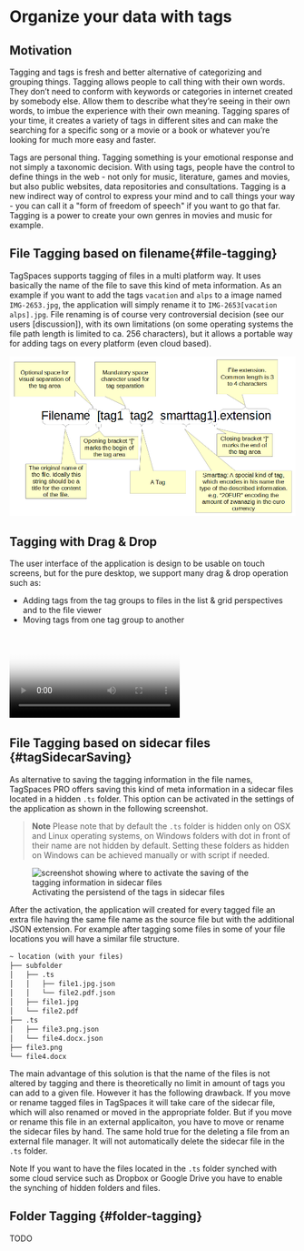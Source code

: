 # Organize your data with tags

## Motivation
Tagging and tags is fresh and better alternative of categorizing and grouping things.
Tagging allows people to call thing with their own words. They don’t need to conform with keywords or categories in internet created by somebody else. Allow them to describe what they’re seeing in their own words, to imbue the experience with their own meaning. Tagging spares of your time, it creates a variety of tags in different sites and can make the searching for a specific song or a movie or a book or whatever you’re looking for much more easy and faster.

Tags are personal thing. Tagging something is your emotional response and not simply a taxonomic decision. With using tags, people have the control to define things in the web - not only for music, literature, games and movies, but also public websites, data repositories and consultations. Tagging is a new indirect way of control to express your mind and to call things your way - you can call it a "form of freedom of speech" if you want to go that far. Tagging is a power to create your own genres in movies and music for example.

## File Tagging based on filename{#file-tagging}

TagSpaces supports tagging of files in a multi platform way. It uses basically the name of the file to save this kind of meta information. As an example if you want to add the tags `vacation` and `alps` to a image named `IMG-2653.jpg`, the application will simply rename it to `IMG-2653[vacation alps].jpg`. File renaming is of course very controversial decision (see our users [discussion]), with its own limitations (on some operating systems the file path length is limited to ca. 256 characters), but it allows a portable way for adding tags on every platform (even cloud based).

![Filename tagging](media/filename-tagging.png)

## Tagging with Drag & Drop

The user interface of the application is design to be usable on touch screens, but for the pure desktop, we support many drag & drop operation such as:

* Adding tags from the tag groups to files in the list & grid perspectives and to the file viewer
* Moving tags from one tag group to another

<video src="/media/tagspaces-drag-drop.mp4" autoplay="true" loop="true" poster="/media/tagspaces-drag-drop.png" class="img-responsive"></video>

## <i class="profeature"></i>File Tagging based on sidecar files {#tagSidecarSaving}
As alternative to saving the tagging information in the file names, TagSpaces PRO offers saving this kind of meta information in a sidecar files located in a hidden `.ts` folder. This option can be activated in the settings of the application as shown in the following screenshot.

> **Note** Please note that by default the `.ts` folder is hidden only on OSX and Linux operating systems, on Windows folders with dot in front of their name are not hidden by default. Setting these folders as hidden on Windows can be achieved manually or with script if needed.

<figure>
  <img title="screenshot showing where to activate the saving of the tagging information in sidecar files" src="https://www.tagspaces.org/content/v2-2/activating-tags-sidecars.png" class="img-responsive center-block">
  <figcaption>Activating the persistend of the tags in sidecar files</figcaption>
</figure>

After the activation, the application will created for every tagged file an extra file having the same file name as the source file but with the additional JSON extension. For example after tagging some files in some of your file locations you will have a similar file structure.


    ~ location (with your files)
    ├── subfolder
    │   ├── .ts
    │   │   ├── file1.jpg.json
    │   │   └── file2.pdf.json
    │   ├── file1.jpg
    │   └── file2.pdf
    ├── .ts
    │   ├── file3.png.json
    │   └── file4.docx.json
    ├── file3.png
    └── file4.docx


The main advantage of this solution is that the name of the files is not altered by tagging and there is theoretically no limit in amount of tags you can add to a given file. However it has the following drawback. If you move or rename tagged files in TagSpaces it will take care of the sidecar file, which will also renamed or moved in the appropriate folder. But if you move or rename this file in an external applicaiton, you have to move or rename the sidecar files by hand. The same hold true for the deleting a file from an external file manager. It will not automatically delete the sidecar file in the `.ts` folder.

<span class="label label-info">Note</span> If you want to have the files located in the `.ts` folder synched with some cloud service such as Dropbox or Google Drive you have to enable the synching of hidden folders and files.

## Folder Tagging {#folder-tagging} <i class="profeature"></i>
TODO


